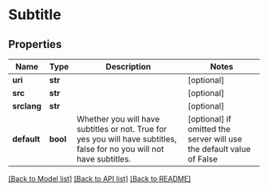 # Subtitle

## Properties
Name | Type | Description | Notes
------------ | ------------- | ------------- | -------------
**uri** | **str** |  | [optional] 
**src** | **str** |  | [optional] 
**srclang** | **str** |  | [optional] 
**default** | **bool** | Whether you will have subtitles or not. True for yes you will have subtitles, false for no you will not have subtitles. | [optional]  if omitted the server will use the default value of False

[[Back to Model list]](../README.md#documentation-for-models) [[Back to API list]](../README.md#documentation-for-api-endpoints) [[Back to README]](../README.md)



